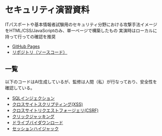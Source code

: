 # セキュリティ演習資料
ITパスポートや基本情報者試験用のセキュリティ分野における攻撃手法イメージをHTML/CSS/JavaScriptのみ、単一ページで構築したもの
実演時はローカルに持って行っての確認を推奨

- [GitHub Pages](https://shimajima-eiji.github.io/Hosting2/%E3%82%BB%E3%82%AD%E3%83%A5%E3%83%AA%E3%83%86%E3%82%A3%E6%BC%94%E7%BF%92%E8%B3%87%E6%96%99)
- [リポジトリ（ソースコード）](https://github.com/shimajima-eiji/Hosting2/edit/main/%E3%82%BB%E3%82%AD%E3%83%A5%E3%83%AA%E3%83%86%E3%82%A3%E6%BC%94%E7%BF%92%E8%B3%87%E6%96%99)

## 一覧
以下のコードはAI生成しているが、監修は人間（私）が行なっており、安全性を確認している。

- [SQLインジェクション](https://shimajima-eiji.github.io/Hosting2/%E3%82%BB%E3%82%AD%E3%83%A5%E3%83%AA%E3%83%86%E3%82%A3%E6%BC%94%E7%BF%92%E8%B3%87%E6%96%99/SQL%E3%82%A4%E3%83%B3%E3%82%B7%E3%82%99%E3%82%A7%E3%82%AF%E3%82%B7%E3%83%A7%E3%83%B3%E4%BD%93%E9%A8%93.html)
- [クロスサイトスクリプティング(XSS)](https://shimajima-eiji.github.io/Hosting2/%E3%82%BB%E3%82%AD%E3%83%A5%E3%83%AA%E3%83%86%E3%82%A3%E6%BC%94%E7%BF%92%E8%B3%87%E6%96%99/xss%E4%BD%93%E9%A8%93.html)
- [クロスサイトリクエストフォージェリ(CSRF)](https://shimajima-eiji.github.io/Hosting2/%E3%82%BB%E3%82%AD%E3%83%A5%E3%83%AA%E3%83%86%E3%82%A3%E6%BC%94%E7%BF%92%E8%B3%87%E6%96%99/csrf%E4%BD%93%E9%A8%93.html)
- [クリックジャッキング](https://shimajima-eiji.github.io/Hosting2/%E3%82%BB%E3%82%AD%E3%83%A5%E3%83%AA%E3%83%86%E3%82%A3%E6%BC%94%E7%BF%92%E8%B3%87%E6%96%99/%E3%82%AF%E3%83%AA%E3%83%83%E3%82%AF%E3%82%B8%E3%83%A3%E3%83%83%E3%82%AD%E3%83%B3%E3%82%B0%E4%BD%93%E9%A8%93.html)
- [ドライブバイダウンロード](https://shimajima-eiji.github.io/Hosting2/%E3%82%BB%E3%82%AD%E3%83%A5%E3%83%AA%E3%83%86%E3%82%A3%E6%BC%94%E7%BF%92%E8%B3%87%E6%96%99/%E3%83%88%E3%82%99%E3%83%A9%E3%82%A4%E3%83%95%E3%82%99%E3%83%8F%E3%82%99%E3%82%A4%E3%82%BF%E3%82%99%E3%82%A6%E3%83%B3%E3%83%AD%E3%83%BC%E3%83%88%E3%82%99%E4%BD%93%E9%A8%93.html)
- [セッションハイジャック](https://shimajima-eiji.github.io/Hosting2/%E3%82%BB%E3%82%AD%E3%83%A5%E3%83%AA%E3%83%86%E3%82%A3%E6%BC%94%E7%BF%92%E8%B3%87%E6%96%99/%E3%82%BB%E3%83%83%E3%82%B7%E3%83%A7%E3%83%B3%E3%83%8F%E3%82%A4%E3%82%B7%E3%82%99%E3%83%A3%E3%83%83%E3%82%AF%E4%BD%93%E9%A8%93.html)

